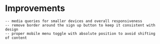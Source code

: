 # Improvements

	-- media queries for smaller devices and overall responsiveness
	-- remove border around the sign up button to keep it consistent with design
	-- proper mobile menu toggle with absolute position to avoid shifting of content